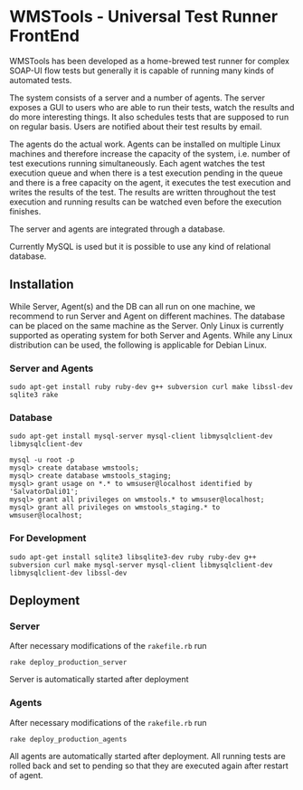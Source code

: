 # WMSTools - Universal Test Runner FrontEnd

WMSTools has been developed as a home-brewed test runner for complex SOAP-UI flow tests but generally it is capable of running many kinds of automated tests.

The system consists of a server and a number of agents. The server exposes a GUI to users who are able to run their tests, watch the results and do more interesting things.
It also schedules tests that are supposed to run on regular basis. Users are notified about their test results by email.

The agents do the actual work. Agents can be installed on multiple Linux machines and therefore increase the capacity of the system, i.e. number of test executions running simultaneously.
Each agent watches the test execution queue and when there is a test execution pending in the queue and there is a free capacity on the agent, it executes the test execution and writes the results of the test.
The results are written throughout the test execution and running results can be watched even before the execution finishes.

The server and agents are integrated through a database.

Currently MySQL is used but it is possible to use any kind of relational database.

## Installation
While Server, Agent(s) and the DB can all run on one machine, we recommend to run Server and Agent on different machines. The database can be placed on the same machine as the Server.
Only Linux is currently supported as operating system for both Server and Agents.
While any Linux distribution can be used, the following is applicable for Debian Linux.

### Server and Agents
`sudo apt-get install ruby ruby-dev g++ subversion curl make libssl-dev sqlite3 rake`

### Database
`sudo apt-get install mysql-server mysql-client libmysqlclient-dev libmysqlclient-dev`

```
mysql -u root -p
mysql> create database wmstools;
mysql> create database wmstools_staging;
mysql> grant usage on *.* to wmsuser@localhost identified by 'SalvatorDali01';
mysql> grant all privileges on wmstools.* to wmsuser@localhost;
mysql> grant all privileges on wmstools_staging.* to wmsuser@localhost;
```

### For Development
`sudo apt-get install sqlite3 libsqlite3-dev ruby ruby-dev g++ subversion curl make mysql-server mysql-client libmysqlclient-dev libmysqlclient-dev libssl-dev`

## Deployment

### Server
After necessary modifications of the `rakefile.rb` run

`rake deploy_production_server`

Server is automatically started after deployment

### Agents
After necessary modifications of the `rakefile.rb` run

`rake deploy_production_agents`

All agents are automatically started after deployment. All running tests are rolled back and set to pending so that they are executed again after restart of agent.
